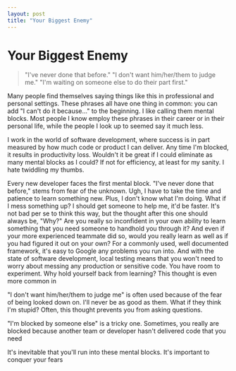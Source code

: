 ```yaml
---
layout: post
title: "Your Biggest Enemy"
---
```


# Your Biggest Enemy

> "I've never done that before."
> "I don't want him/her/them to judge me."
> "I'm waiting on someone else to do their part first."

Many people find themselves saying things like this in professional and personal settings. These phrases all have one thing in common: you can add "I can't do it because..." to the beginning. I like calling them mental blocks. Most people I know employ these phrases in their career or in their personal life, while the people I look up to seemed say it much less.

I work in the world of software development, where success is in part measured by how much code or product I can deliver. Any time I'm blocked, it results in productivity loss. Wouldn't it be great if I could eliminate as many mental blocks as I could? If not for efficiency, at least for my sanity. I hate twiddling my thumbs.

Every new developer faces the first mental block. "I've never done that before," stems from fear of the unknown. Ugh, I have to take the time and patience to learn something new. Plus, I don't know what I'm doing. What if I mess something up? I should get someone to help me, it'd be faster. It's not bad per se to think this way, but the thought after this one should always be, "Why?" Are you really so inconfident in your own ability to learn something that you need someone to handhold you through it? And even if your more experienced teammate did so, would you really learn as well as if you had figured it out on your own? For a commonly used, well documented framework, it's easy to Google any problems you run into. And with the state of software development, local testing means that you won't need to worry about messing any production or sensitive code. You have room to experiment. Why hold yourself back from learning? This thought is even more common in 

"I don't want him/her/them to judge me" is often used because of the fear of being looked down on. I'll never be as good as them. What if they think I'm stupid? Often, this thought prevents you from asking questions. 

"I'm blocked by someone else" is a tricky one. Sometimes, you really are blocked because another team or developer hasn't delivered code that you need 

It's inevitable that you'll run into these mental blocks. It's important to conquer your fears 